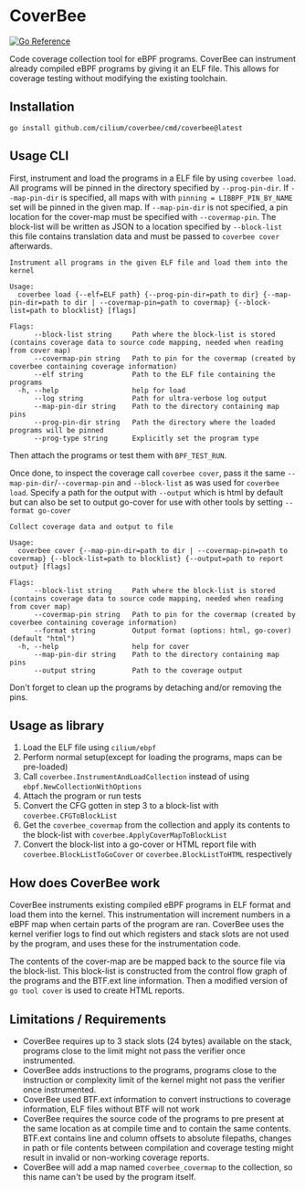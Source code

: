 # CoverBee
[![Go Reference](https://pkg.go.dev/badge/github.com/cilium/coverbee.svg)](https://pkg.go.dev/github.com/cilium/coverbee)

Code coverage collection tool for eBPF programs. CoverBee can instrument already compiled eBPF programs by giving it
an ELF file. This allows for coverage testing without modifying the existing toolchain.

## Installation

`go install github.com/cilium/coverbee/cmd/coverbee@latest`

## Usage CLI

First, instrument and load the programs in a ELF file by using `coverbee load`. 
All programs will be pinned in the directory specified by `--prog-pin-dir`. 
If `--map-pin-dir` is specified, all maps with with `pinning = LIBBPF_PIN_BY_NAME` set will be pinned in the given map.
If `--map-pin-dir` is not specified, a pin location for the cover-map must be specified with `--covermap-pin`.
The block-list will be written as JSON to a location specified by `--block-list` this file contains translation data
and must be passed to `coverbee cover` afterwards.

```
Instrument all programs in the given ELF file and load them into the kernel

Usage:
  coverbee load {--elf=ELF path} {--prog-pin-dir=path to dir} {--map-pin-dir=path to dir | --covermap-pin=path to covermap} {--block-list=path to blocklist} [flags]

Flags:
      --block-list string     Path where the block-list is stored (contains coverage data to source code mapping, needed when reading from cover map)
      --covermap-pin string   Path to pin for the covermap (created by coverbee containing coverage information)
      --elf string            Path to the ELF file containing the programs
  -h, --help                  help for load
      --log string            Path for ultra-verbose log output
      --map-pin-dir string    Path to the directory containing map pins
      --prog-pin-dir string   Path the directory where the loaded programs will be pinned
      --prog-type string      Explicitly set the program type
```

Then attach the programs or test them with `BPF_TEST_RUN`.

Once done, to inspect the coverage call `coverbee cover`, pass it the same `--map-pin-dir`/`--covermap-pin` and 
`--block-list` as was used for `coverbee load`. Specify a path for the output with `--output` which is html by default
but can also be set to output go-cover for use with other tools by setting `--format go-cover`

```
Collect coverage data and output to file

Usage:
  coverbee cover {--map-pin-dir=path to dir | --covermap-pin=path to covermap} {--block-list=path to blocklist} {--output=path to report output} [flags]

Flags:
      --block-list string     Path where the block-list is stored (contains coverage data to source code mapping, needed when reading from cover map)
      --covermap-pin string   Path to pin for the covermap (created by coverbee containing coverage information)
      --format string         Output format (options: html, go-cover) (default "html")
  -h, --help                  help for cover
      --map-pin-dir string    Path to the directory containing map pins
      --output string         Path to the coverage output
```

Don't forget to clean up the programs by detaching and/or removing the pins.

## Usage as library

1. Load the ELF file using `cilium/ebpf`
2. Perform normal setup(except for loading the programs, maps can be pre-loaded)
3. Call `coverbee.InstrumentAndLoadCollection` instead of using `ebpf.NewCollectionWithOptions`
4. Attach the program or run tests
5. Convert the CFG gotten in step 3 to a block-list with `coverbee.CFGToBlockList`
6. Get the `coverbee_covermap` from the collection and apply its contents to the block-list 
   with `coverbee.ApplyCoverMapToBlockList`
7. Convert the block-list into a go-cover or HTML report file with `coverbee.BlockListToGoCover` or
   `coverbee.BlockListToHTML` respectively

## How does CoverBee work

CoverBee instruments existing compiled eBPF programs in ELF format and load them into the kernel. This instrumentation
will increment numbers in a eBPF map when certain parts of the program are ran. CoverBee uses the kernel verifier logs
to find out which registers and stack slots are not used by the program, and uses these for the instrumentation code.

The contents of the cover-map are be mapped back to the source file via the block-list. This block-list is constructed 
from the control flow graph of the programs and the BTF.ext line information. Then a modified version of `go tool cover`
is used to create HTML reports.

## Limitations / Requirements

* CoverBee requires up to 3 stack slots (24 bytes) available on the stack, programs close to the limit might not pass
  the verifier once instrumented.
* CoverBee adds instructions to the programs, programs close to the instruction or complexity limit of the kernel might
  not pass the verifier once instrumented.
* CoverBee used BTF.ext information to convert instructions to coverage information, ELF files without BTF will not work
* CoverBee requires the source code of the programs to pre present at the same location as at compile time and to 
  contain the same contents. BTF.ext contains line and column offsets to absolute filepaths, changes in path or file 
  contents between compilation and coverage testing might result in invalid or non-working coverage reports.
* CoverBee will add a map named `coverbee_covermap` to the collection, so this name can't be used by the program itself.

